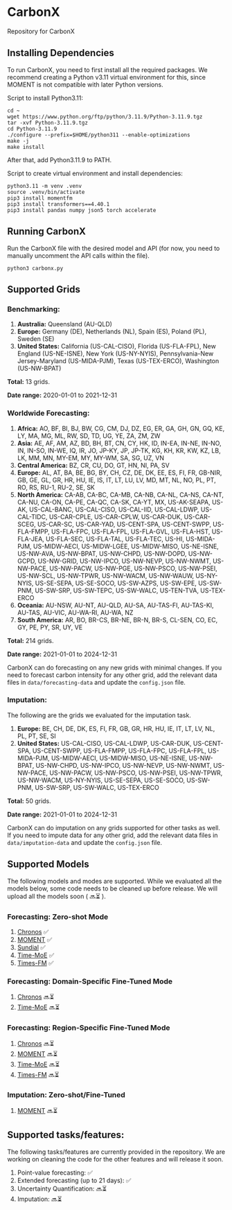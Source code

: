 # CarbonX
Repository for CarbonX

## Installing Dependencies
To run CarbonX, you need to first install all the required packages. We recommend creating a Python v3.11 virtual environment for this, since MOMENT is not compatible with later Python versions.

Script to install Python3.11:
```
cd ~
wget https://www.python.org/ftp/python/3.11.9/Python-3.11.9.tgz
tar -xvf Python-3.11.9.tgz
cd Python-3.11.9
./configure --prefix=$HOME/python311 --enable-optimizations
make -j
make install
```
After that, add Python3.11.9 to PATH.

Script to create virtual environment and install dependencies:
```
python3.11 -m venv .venv
source .venv/bin/activate
pip3 install momentfm
pip3 install transformers==4.40.1
pip3 install pandas numpy json5 torch accelerate
```

## Running CarbonX
Run the CarbonX file with the desired model and API (for now, you need to manually uncomment the API calls within the file).
```
python3 carbonx.py 
```

## Supported Grids

### Benchmarking:

1. **Australia:** Queensland (AU-QLD)
2. **Europe:** Germany (DE), Netherlands (NL), Spain (ES), Poland (PL), Sweden (SE)
3. **United States:** California (US-CAL-CISO), Florida (US-FLA-FPL), New England (US-NE-ISNE), New York (US-NY-NYIS), Pennsylvania-New Jersey-Maryland (US-MIDA-PJM), Texas (US-TEX-ERCO), Washington (US-NW-BPAT)
   
**Total:** 13 grids.

**Date range:** 2020-01-01 to 2021-12-31

### Worldwide Forecasting:
1. **Africa:** AO, BF, BI, BJ, BW, CG, CM, DJ, DZ, EG, ER, GA, GH, GN, GQ, KE, LY, MA, MG, ML, RW, SD, TD, UG, YE, ZA, ZM, ZW
2. **Asia:** AE, AF, AM, AZ, BD, BH, BT, CN, CY, HK, ID, IN-EA, IN-NE, IN-NO, IN, IN-SO, IN-WE, IQ, IR, JO, JP-KY, JP, JP-TK, KG, KH, KR, KW, KZ, LB, LK, MM, MN, MY-EM, MY, MY-WM, SA, SG, UZ, VN
3. **Central America:** BZ, CR, CU, DO, GT, HN, NI, PA, SV
4. **Europe:** AL, AT, BA, BE, BG, BY, CH, CZ, DE, DK, EE, ES, FI, FR, GB-NIR, GB, GE, GL, GR, HR, HU, IE, IS, IT, LT, LU, LV, MD, MT, NL, NO, PL, PT, RO, RS, RU-1, RU-2, SE, SK 
5. **North America:** CA-AB, CA-BC, CA-MB, CA-NB, CA-NL, CA-NS, CA-NT, CA-NU, CA-ON, CA-PE, CA-QC, CA-SK, CA-YT, MX, US-AK-SEAPA, US-AK, US-CAL-BANC, US-CAL-CISO, US-CAL-IID, US-CAL-LDWP, US-CAL-TIDC, US-CAR-CPLE, US-CAR-CPLW, US-CAR-DUK, US-CAR-SCEG, US-CAR-SC, US-CAR-YAD, US-CENT-SPA, US-CENT-SWPP, US-FLA-FMPP, US-FLA-FPC, US-FLA-FPL, US-FLA-GVL, US-FLA-HST, US-FLA-JEA, US-FLA-SEC, US-FLA-TAL, US-FLA-TEC, US-HI, US-MIDA-PJM, US-MIDW-AECI, US-MIDW-LGEE, US-MIDW-MISO, US-NE-ISNE, US-NW-AVA, US-NW-BPAT, US-NW-CHPD, US-NW-DOPD, US-NW-GCPD, US-NW-GRID, US-NW-IPCO, US-NW-NEVP, US-NW-NWMT, US-NW-PACE, US-NW-PACW, US-NW-PGE, US-NW-PSCO, US-NW-PSEI, US-NW-SCL, US-NW-TPWR, US-NW-WACM, US-NW-WAUW, US-NY-NYIS, US-SE-SEPA, US-SE-SOCO, US-SW-AZPS, US-SW-EPE, US-SW-PNM, US-SW-SRP, US-SW-TEPC, US-SW-WALC, US-TEN-TVA, US-TEX-ERCO
6. **Oceania:** AU-NSW, AU-NT, AU-QLD, AU-SA, AU-TAS-FI, AU-TAS-KI, AU-TAS, AU-VIC, AU-WA-RI, AU-WA, NZ
7. **South America:** AR, BO, BR-CS, BR-NE, BR-N, BR-S, CL-SEN, CO, EC, GY, PE, PY, SR, UY, VE

**Total:** 214 grids. 

**Date range:** 2021-01-01 to 2024-12-31

CarbonX can do forecasting on any new grids with minimal changes. If you need to forecast carbon intensity for any other grid, add the relevant data files in ```data/forecasting-data``` and update the ```config.json``` file.

### Imputation:
The following are the grids we evaluated for the imputation task. 

1. **Europe:** BE, CH, DE, DK, ES, FI, FR, GB, GR, HR, HU, IE, IT, LT, LV, NL, PL, PT, SE, SI
2. **United States:** US-CAL-CISO, US-CAL-LDWP, US-CAR-DUK, US-CENT-SPA, US-CENT-SWPP, US-FLA-FMPP, US-FLA-FPC, US-FLA-FPL, US-MIDA-PJM, US-MIDW-AECI, US-MIDW-MISO, US-NE-ISNE, US-NW-BPAT, US-NW-CHPD, US-NW-IPCO, US-NW-NEVP, US-NW-NWMT, US-NW-PACE, US-NW-PACW, US-NW-PSCO, US-NW-PSEI, US-NW-TPWR, US-NW-WACM, US-NY-NYIS, US-SE-SEPA, US-SE-SOCO, US-SW-PNM, US-SW-SRP, US-SW-WALC, US-TEX-ERCO

**Total:** 50 grids.

**Date range:** 2021-01-01 to 2024-12-31

CarbonX can do imputation on any grids supported for other tasks as well. If you need to impute data for any other grid, add the relevant data files in ```data/imputation-data``` and update the ```config.json``` file.

## Supported Models

The following models and modes are supported. While we evaluated all the models below, some code needs to be cleaned up before release. We will upload all the models soon ( :soon::hourglass_flowing_sand: ).

### Forecasting: Zero-shot Mode

1. [Chronos](https://github.com/amazon-science/chronos-forecasting) :white_check_mark:
2. [MOMENT](https://github.com/moment-timeseries-foundation-model/moment) :white_check_mark:
3. [Sundial](https://github.com/thuml/Sundial/tree/main) :white_check_mark:
4. [Time-MoE](https://github.com/Time-MoE/Time-MoE) :white_check_mark:
5. [Times-FM](https://github.com/google-research/timesfm) :white_check_mark:

### Forecasting: Domain-Specific Fine-Tuned Mode
1. [Chronos](https://github.com/amazon-science/chronos-forecasting) :soon::hourglass_flowing_sand:
2. [Time-MoE](https://github.com/Time-MoE/Time-MoE) :soon::hourglass_flowing_sand:

### Forecasting: Region-Specific Fine-Tuned Mode
1. [Chronos](https://github.com/amazon-science/chronos-forecasting) :soon::hourglass_flowing_sand:
2. [MOMENT](https://github.com/moment-timeseries-foundation-model/moment) :soon::hourglass_flowing_sand:
3. [Time-MoE](https://github.com/Time-MoE/Time-MoE) :soon::hourglass_flowing_sand:
4. [Times-FM](https://github.com/google-research/timesfm) :soon::hourglass_flowing_sand:

### Imputation: Zero-shot/Fine-Tuned
1. [MOMENT](https://github.com/moment-timeseries-foundation-model/moment) :soon::hourglass_flowing_sand:


## Supported tasks/features:
The following tasks/features are currently provided in the repository. We are working on cleaning the code for the other features and will release it soon.

1. Point-value forecasting: :white_check_mark:
2. Extended forecasting (up to 21 days): :white_check_mark:
3. Uncertainty Quantification: :soon::hourglass_flowing_sand:
4. Imputation: :soon::hourglass_flowing_sand:




